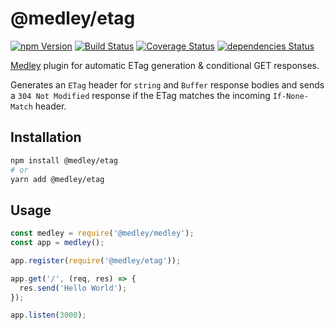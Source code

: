 # @medley/etag

[![npm Version](https://img.shields.io/npm/v/@medley/etag.svg)](https://www.npmjs.com/package/@medley/etag)
[![Build Status](https://travis-ci.org/medleyjs/etag.svg?branch=master)](https://travis-ci.org/medleyjs/etag)
[![Coverage Status](https://coveralls.io/repos/github/medleyjs/etag/badge.svg?branch=master)](https://coveralls.io/github/medleyjs/etag?branch=master)
[![dependencies Status](https://img.shields.io/david/medleyjs/etag.svg)](https://david-dm.org/medleyjs/etag)

[Medley](https://www.npmjs.com/package/@medley/medley) plugin for automatic ETag generation & conditional GET responses.

Generates an `ETag` header for `string` and `Buffer` response bodies and sends a `304 Not Modified` response if the ETag matches the incoming `If-None-Match` header.

## Installation

```sh
npm install @medley/etag
# or
yarn add @medley/etag
```

## Usage

```js
const medley = require('@medley/medley');
const app = medley();

app.register(require('@medley/etag'));

app.get('/', (req, res) => {
  res.send('Hello World');
});

app.listen(3000);
```
